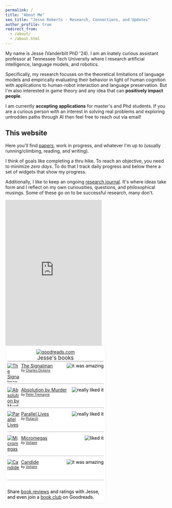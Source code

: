 ```yaml
---
permalink: /
title: "About Me"
seo_title: "Jesse Roberts - Research, Connections, and Updates"
author_profile: true
redirect_from: 
  - /about/
  - /about.html
---
```




My name is Jesse (Vanderbilt PhD '24). I am an inately curious assistant professor at Tennessee Tech University where I research artificial intelligence, language models, and robotics. 

Specifically, my research focuses on the theoretical limitations of language models and empirically evaluating their behavior in light of human cognition with applications to human-robot interaction and language preservation. But I'm also interested in game theory and any idea that can **positively impact people**. 

I am currently **accepting applications** for master's and Phd students. If you are a curious person with an interest in solving real problems and exploring untrodden paths through AI then feel free to reach out via email!


This website
------
Here you'll find [papers](/publications/), work in progress, and whatever I'm up to (usually running/climbing, reading, and writing). 

I think of goals like completing a thru hike. To reach an objective, you need to minimize _zero days_. To do that I track daily progress and below there a set of widgets that show my progress. 

Additionally, I like to keep an ongoing [research journal](/year-archive/). It's where ideas take form and I reflect on my own curiousities, questions, and philosophical musings. Some of these go on to be successful research, many don't. 



<div float="left">

<script src='//s3-us-west-2.amazonaws.com/pacemaker-project-widgets/js/pacemaker-project-widgets-loader.js?username=JesseTNRoberts&planName=historical-fiction-ya-mystery-novel&width=300&height=400&view=graph-overall' type='text/javascript'></script>

<script src='//s3-us-west-2.amazonaws.com/pacemaker-project-widgets/js/pacemaker-project-widgets-loader.js?username=JesseTNRoberts&planName=research-papers&width=300&height=400&view=graph-overall' type='text/javascript'></script>

<iframe height='454' width='300' frameborder='0' allowtransparency='true' scrolling='no' src='https://www.strava.com/athletes/100752705/latest-rides/274d85ff1858403cdb3ff73155d333f9acb777f8'></iframe>

<!-- Show static HTML/CSS as a placeholder in case js is not enabled - javascript include will override this if things work -->
<style type="text/css" media="screen">
.gr_custom_widget_ {
/* customize your Goodreads widget  here*/
width: 300px
}
.gr_custom_container_ {
/* customize your Goodreads widget container here*/
border: 1px solid #f0f0f5;
border-radius:3px;
padding: 10px 5px 10px 5px;
background-color: #FFF;
color: #000;
width: 300px
}
.gr_custom_header_ {
/* customize your Goodreads header here*/
border-bottom: 1px solid gray;
width: 100%;
margin-bottom: 5px;
text-align: center;
font-size: 120%
}
.gr_custom_each_container_ {
/* customize each individual book container here */
width: 100%;
clear: both;
margin-bottom: 10px;
overflow: auto;
padding-bottom: 4px;
border-bottom: 1px solid #aaa;
}
.gr_custom_book_container_ {
/* customize your book covers here */
overflow: hidden;
height: 60px;
float: left;
margin-right: 4px;
width: 39px;
}
.gr_custom_author_ {
/* customize your author names here */
font-size: 10px;
}
.gr_custom_tags_ {
/* customize your tags here */
font-size: 10px;
color: gray;
}
.gr_custom_rating_ {
/* customize your rating stars here */
float: right;
}
</style>
<div style="width: 300px; float: left">
<div id="gr_custom_widget_">
    <div class="gr_custom_container_">

<center>
<a rel="nofollow" href="https://www.goodreads.com/"><img alt="goodreads.com" style="border:0" src="https://s.gr-assets.com/images/widget/widget_logo.gif" /></a>
  
<div class="gr_custom_header_">
<a style="text-decoration: none;" rel="nofollow" href="https://www.goodreads.com/review/list/178001093-jesse-roberts?shelf=read&amp;utm_medium=api&amp;utm_source=custom_widget">Jesse&#39;s books</a>
</div>

</center>


<div class="gr_custom_each_container_">
    <div class="gr_custom_book_container_">
      <a title="The Signalman" rel="nofollow" href="https://www.goodreads.com/review/show/6485616200?utm_medium=api&amp;utm_source=custom_widget"><img alt="The Signalman" border="0" src="https://i.gr-assets.com/images/S/compressed.photo.goodreads.com/books/1338150001l/9968921._SY75_.jpg" /></a>
    </div>
    <div class="gr_custom_rating_">
      <span class=" staticStars notranslate" title="it was amazing"><img alt="it was amazing" src="https://s.gr-assets.com/images/layout/gr_red_star_active.png" /><img alt="" src="https://s.gr-assets.com/images/layout/gr_red_star_active.png" /><img alt="" src="https://s.gr-assets.com/images/layout/gr_red_star_active.png" /><img alt="" src="https://s.gr-assets.com/images/layout/gr_red_star_active.png" /><img alt="" src="https://s.gr-assets.com/images/layout/gr_red_star_active.png" /></span>
    </div>
    <div class="gr_custom_title_">
      <a rel="nofollow" href="https://www.goodreads.com/review/show/6485616200?utm_medium=api&amp;utm_source=custom_widget">The Signalman</a>
    </div>
    <div class="gr_custom_author_">
      by <a rel="nofollow" href="https://www.goodreads.com/author/show/239579.Charles_Dickens">Charles Dickens</a>
    </div>
</div>
<div class="gr_custom_each_container_">
    <div class="gr_custom_book_container_">
      <a title="Absolution by Murder (Sister Fidelma, #1)" rel="nofollow" href="https://www.goodreads.com/review/show/6485615630?utm_medium=api&amp;utm_source=custom_widget"><img alt="Absolution by Murder" border="0" src="https://i.gr-assets.com/images/S/compressed.photo.goodreads.com/books/1399951107l/706476._SY75_.jpg" /></a>
    </div>
    <div class="gr_custom_rating_">
      <span class=" staticStars notranslate" title="really liked it"><img alt="really liked it" src="https://s.gr-assets.com/images/layout/gr_red_star_active.png" /><img alt="" src="https://s.gr-assets.com/images/layout/gr_red_star_active.png" /><img alt="" src="https://s.gr-assets.com/images/layout/gr_red_star_active.png" /><img alt="" src="https://s.gr-assets.com/images/layout/gr_red_star_active.png" /><img alt="" src="https://s.gr-assets.com/images/layout/gr_red_star_inactive.png" /></span>
    </div>
    <div class="gr_custom_title_">
      <a rel="nofollow" href="https://www.goodreads.com/review/show/6485615630?utm_medium=api&amp;utm_source=custom_widget">Absolution by Murder</a>
    </div>
    <div class="gr_custom_author_">
      by <a rel="nofollow" href="https://www.goodreads.com/author/show/16291.Peter_Tremayne">Peter Tremayne</a>
    </div>
</div>
<div class="gr_custom_each_container_">
    <div class="gr_custom_book_container_">
      <a title="Parallel Lives" rel="nofollow" href="https://www.goodreads.com/review/show/6485614975?utm_medium=api&amp;utm_source=custom_widget"><img alt="Parallel Lives" border="0" src="https://i.gr-assets.com/images/S/compressed.photo.goodreads.com/books/1365654635l/3679100._SY75_.jpg" /></a>
    </div>
    <div class="gr_custom_rating_">
      <span class=" staticStars notranslate" title="really liked it"><img alt="really liked it" src="https://s.gr-assets.com/images/layout/gr_red_star_active.png" /><img alt="" src="https://s.gr-assets.com/images/layout/gr_red_star_active.png" /><img alt="" src="https://s.gr-assets.com/images/layout/gr_red_star_active.png" /><img alt="" src="https://s.gr-assets.com/images/layout/gr_red_star_active.png" /><img alt="" src="https://s.gr-assets.com/images/layout/gr_red_star_inactive.png" /></span>
    </div>
    <div class="gr_custom_title_">
      <a rel="nofollow" href="https://www.goodreads.com/review/show/6485614975?utm_medium=api&amp;utm_source=custom_widget">Parallel Lives</a>
    </div>
    <div class="gr_custom_author_">
      by <a rel="nofollow" href="https://www.goodreads.com/author/show/31015.Plutarch">Plutarch</a>
    </div>
</div>
<div class="gr_custom_each_container_">
    <div class="gr_custom_book_container_">
      <a title="Micromegas" rel="nofollow" href="https://www.goodreads.com/review/show/6485614197?utm_medium=api&amp;utm_source=custom_widget"><img alt="Micromegas" border="0" src="https://i.gr-assets.com/images/S/compressed.photo.goodreads.com/books/1181459579l/1156110._SX50_.jpg" /></a>
    </div>
    <div class="gr_custom_rating_">
      <span class=" staticStars notranslate" title="liked it"><img alt="liked it" src="https://s.gr-assets.com/images/layout/gr_red_star_active.png" /><img alt="" src="https://s.gr-assets.com/images/layout/gr_red_star_active.png" /><img alt="" src="https://s.gr-assets.com/images/layout/gr_red_star_active.png" /><img alt="" src="https://s.gr-assets.com/images/layout/gr_red_star_inactive.png" /><img alt="" src="https://s.gr-assets.com/images/layout/gr_red_star_inactive.png" /></span>
    </div>
    <div class="gr_custom_title_">
      <a rel="nofollow" href="https://www.goodreads.com/review/show/6485614197?utm_medium=api&amp;utm_source=custom_widget">Micromegas</a>
    </div>
    <div class="gr_custom_author_">
      by <a rel="nofollow" href="https://www.goodreads.com/author/show/5754446.Voltaire">Voltaire</a>
    </div>
</div>
<div class="gr_custom_each_container_">
    <div class="gr_custom_book_container_">
      <a title="Candide" rel="nofollow" href="https://www.goodreads.com/review/show/6485613748?utm_medium=api&amp;utm_source=custom_widget"><img alt="Candide" border="0" src="https://i.gr-assets.com/images/S/compressed.photo.goodreads.com/books/1345060082l/19380._SY75_.jpg" /></a>
    </div>
    <div class="gr_custom_rating_">
      <span class=" staticStars notranslate" title="it was amazing"><img alt="it was amazing" src="https://s.gr-assets.com/images/layout/gr_red_star_active.png" /><img alt="" src="https://s.gr-assets.com/images/layout/gr_red_star_active.png" /><img alt="" src="https://s.gr-assets.com/images/layout/gr_red_star_active.png" /><img alt="" src="https://s.gr-assets.com/images/layout/gr_red_star_active.png" /><img alt="" src="https://s.gr-assets.com/images/layout/gr_red_star_active.png" /></span>
    </div>
    <div class="gr_custom_title_">
      <a rel="nofollow" href="https://www.goodreads.com/review/show/6485613748?utm_medium=api&amp;utm_source=custom_widget">Candide</a>
    </div>
    <div class="gr_custom_author_">
      by <a rel="nofollow" href="https://www.goodreads.com/author/show/5754446.Voltaire">Voltaire</a>
    </div>
</div>
<br style="clear: both"/>

<noscript>
Share <a rel="nofollow" href="https://www.goodreads.com/">book reviews</a> and ratings with Jesse, and even join a <a rel="nofollow" href="https://www.goodreads.com/group">book club</a> on Goodreads.
</noscript>
</div>

</div>

<script src="https://www.goodreads.com/review/custom_widget/178001093.Jesse's%20bookshelf:%20read?cover_position=&cover_size=&num_books=5&order=a&shelf=read&sort=date_read&widget_bg_transparent=" type="text/javascript" charset="utf-8"></script>




</div>
</div>




